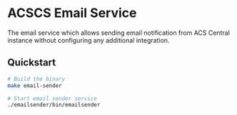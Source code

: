 # ACSCS Email Service

The email service which allows sending email notification
from ACS Central instance without configuring any additional integration.


## Quickstart

```sh
# Build the binary
make email-sender

# Start email sender service
./emailsender/bin/emailsender
```
